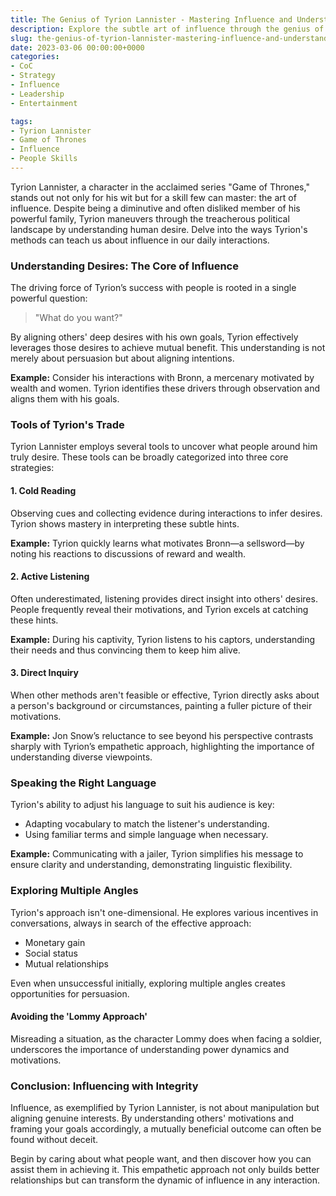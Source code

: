 ```yaml
---
title: The Genius of Tyrion Lannister - Mastering Influence and Understanding People's Desires
description: Explore the subtle art of influence through the genius of Tyrion Lannister from Game of Thrones by understanding people's deepest desires.
slug: the-genius-of-tyrion-lannister-mastering-influence-and-understanding-peoples-desires
date: 2023-03-06 00:00:00+0000
categories:
- CoC
- Strategy
- Influence
- Leadership
- Entertainment

tags:
- Tyrion Lannister
- Game of Thrones
- Influence
- People Skills
---
```


Tyrion Lannister, a character in the acclaimed series "Game of Thrones," stands out not only for his wit but for a skill few can master: the art of influence. Despite being a diminutive and often disliked member of his powerful family, Tyrion maneuvers through the treacherous political landscape by understanding human desire. Delve into the ways Tyrion's methods can teach us about influence in our daily interactions.

### Understanding Desires: The Core of Influence

The driving force of Tyrion’s success with people is rooted in a single powerful question:

>"What do you want?"

By aligning others' deep desires with his own goals, Tyrion effectively leverages those desires to achieve mutual benefit. This understanding is not merely about persuasion but about aligning intentions.

**Example:** Consider his interactions with Bronn, a mercenary motivated by wealth and women. Tyrion identifies these drivers through observation and aligns them with his goals.

### Tools of Tyrion's Trade

Tyrion Lannister employs several tools to uncover what people around him truly desire. These tools can be broadly categorized into three core strategies:

#### 1. **Cold Reading**

Observing cues and collecting evidence during interactions to infer desires. Tyrion shows mastery in interpreting these subtle hints.

**Example:** Tyrion quickly learns what motivates Bronn—a sellsword—by noting his reactions to discussions of reward and wealth.

#### 2. **Active Listening**

Often underestimated, listening provides direct insight into others' desires. People frequently reveal their motivations, and Tyrion excels at catching these hints.

**Example:** During his captivity, Tyrion listens to his captors, understanding their needs and thus convincing them to keep him alive.

#### 3. **Direct Inquiry**

When other methods aren't feasible or effective, Tyrion directly asks about a person's background or circumstances, painting a fuller picture of their motivations.

**Example:** Jon Snow’s reluctance to see beyond his perspective contrasts sharply with Tyrion’s empathetic approach, highlighting the importance of understanding diverse viewpoints.

### Speaking the Right Language

Tyrion's ability to adjust his language to suit his audience is key:

- Adapting vocabulary to match the listener's understanding.
- Using familiar terms and simple language when necessary.

**Example:** Communicating with a jailer, Tyrion simplifies his message to ensure clarity and understanding, demonstrating linguistic flexibility.

### Exploring Multiple Angles

Tyrion's approach isn't one-dimensional. He explores various incentives in conversations, always in search of the effective approach:

- Monetary gain
- Social status
- Mutual relationships

Even when unsuccessful initially, exploring multiple angles creates opportunities for persuasion.

#### Avoiding the 'Lommy Approach'

Misreading a situation, as the character Lommy does when facing a soldier, underscores the importance of understanding power dynamics and motivations.

### Conclusion: Influencing with Integrity

Influence, as exemplified by Tyrion Lannister, is not about manipulation but aligning genuine interests. By understanding others' motivations and framing your goals accordingly, a mutually beneficial outcome can often be found without deceit.

Begin by caring about what people want, and then discover how you can assist them in achieving it. This empathetic approach not only builds better relationships but can transform the dynamic of influence in any interaction.
